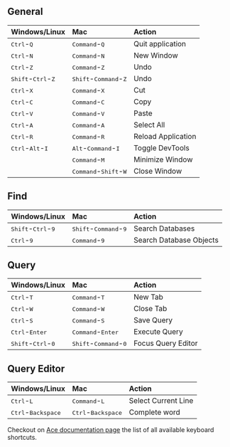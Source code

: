 ## General

| Windows/Linux                  | Mac                            | Action                         |
|:-------------------------------|:-------------------------------|:-------------------------------|
| <kbd>Ctrl</kbd>-<kbd>Q</kbd> | <kbd>Command</kbd>-<kbd>Q</kbd> | Quit application |
| <kbd>Ctrl</kbd>-<kbd>N</kbd> | <kbd>Command</kbd>-<kbd>N</kbd> | New Window |
| <kbd>Ctrl</kbd>-<kbd>Z</kbd> | <kbd>Command</kbd>-<kbd>Z</kbd> | Undo |
| <kbd>Shift</kbd>-<kbd>Ctrl</kbd>-<kbd>Z</kbd> | <kbd>Shift</kbd>-<kbd>Command</kbd>-<kbd>Z</kbd> | Undo |
| <kbd>Ctrl</kbd>-<kbd>X</kbd> | <kbd>Command</kbd>-<kbd>X</kbd> | Cut |
| <kbd>Ctrl</kbd>-<kbd>C</kbd> | <kbd>Command</kbd>-<kbd>C</kbd> | Copy |
| <kbd>Ctrl</kbd>-<kbd>V</kbd> | <kbd>Command</kbd>-<kbd>V</kbd> | Paste |
| <kbd>Ctrl</kbd>-<kbd>A</kbd> | <kbd>Command</kbd>-<kbd>A</kbd> | Select All |
| <kbd>Ctrl</kbd>-<kbd>R</kbd> | <kbd>Command</kbd>-<kbd>R</kbd> | Reload Application |
| <kbd>Ctrl</kbd>-<kbd>Alt</kbd>-<kbd>I</kbd> | <kbd>Alt</kbd>-<kbd>Command</kbd>-<kbd>I</kbd> | Toggle DevTools |
| | <kbd>Command</kbd>-<kbd>M</kbd> | Minimize Window |
| | <kbd>Command</kbd>-<kbd>Shift</kbd>-<kbd>W</kbd> | Close Window |

## Find

| Windows/Linux                  | Mac                            | Action                         |
|:-------------------------------|:-------------------------------|:-------------------------------|
| <kbd>Shift</kbd>-<kbd>Ctrl</kbd>-<kbd>9</kbd> | <kbd>Shift</kbd>-<kbd>Command</kbd>-<kbd>9</kbd> | Search Databases |
| <kbd>Ctrl</kbd>-<kbd>9</kbd> | <kbd>Command</kbd>-<kbd>9</kbd> | Search Database Objects |

## Query

| Windows/Linux                  | Mac                            | Action                         |
|:-------------------------------|:-------------------------------|:-------------------------------|
| <kbd>Ctrl</kbd>-<kbd>T</kbd> | <kbd>Command</kbd>-<kbd>T</kbd> | New Tab |
| <kbd>Ctrl</kbd>-<kbd>W</kbd> | <kbd>Command</kbd>-<kbd>W</kbd> | Close Tab |
| <kbd>Ctrl</kbd>-<kbd>S</kbd> | <kbd>Command</kbd>-<kbd>S</kbd> | Save Query |
| <kbd>Ctrl</kbd>-<kbd>Enter</kbd> | <kbd>Command</kbd>-<kbd>Enter</kbd> | Execute Query |
| <kbd>Shift</kbd>-<kbd>Ctrl</kbd>-<kbd>0</kbd> | <kbd>Shift</kbd>-<kbd>Command</kbd>-<kbd>0</kbd> | Focus Query Editor |


## Query Editor

| Windows/Linux                  | Mac                            | Action                         |
|:-------------------------------|:-------------------------------|:-------------------------------|
| <kbd>Ctrl</kbd>-<kbd>L</kbd> | <kbd>Command</kbd>-<kbd>L</kbd> | Select Current Line |
| <kbd>Ctrl</kbd>-<kbd>Backspace</kbd> | <kbd>Ctrl</kbd>-<kbd>Backspace</kbd> | Complete word |

Checkout on [Ace documentation page](https://github.com/ajaxorg/ace/wiki/Default-Keyboard-Shortcuts) the list of all available keyboard shortcuts.
